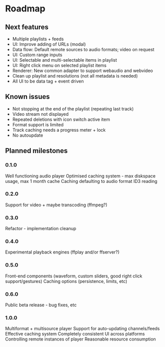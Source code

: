 # Roadmap

## Next features
* Multiple playlists + feeds
* UI: Improve adding of URLs (modal)
* Data flow: Default remote sources to audio formats; video on request
* UI: Custom range inputs
* UI: Selectable and multi-selectable items in playlist
* UI: Right click menu on selected playlist items
* Renderer: New common adapter to support webaudio and webvideo
* Clean up playlist and resolutions (not all metadata is needed)
* All UI to be data tag + event driven


## Known issues
* Not stopping at the end of the playlist (repeating last track)
* Video stream not displayed
* Repeated deletions with icon switch active item
* Format support is limited
* Track caching needs a progress meter + lock
* No autoupdate


## Planned milestones

### 0.1.0
Well functioning audio player
Optimised caching system - max diskspace usage, max 1 month cache
Caching defaulting to audio format
ID3 reading


### 0.2.0
Support for video + maybe transcoding (ffmpeg?)


### 0.3.0
Refactor - implementation cleanup


### 0.4.0
Experimental playback engines (ffplay and/or ffserver?)


### 0.5.0
Front-end components (waveform, custom sliders, good right click support/gestures)
Caching options (persistence, limits, etc)


### 0.6.0
Public beta release - bug fixes, etc


### 1.0.0
Multiformat + multisource player
Support for auto-updating channels/feeds
Effective caching system
Completely consistent UI across platforms
Controlling remote instances of player
Reasonable resource consumption
